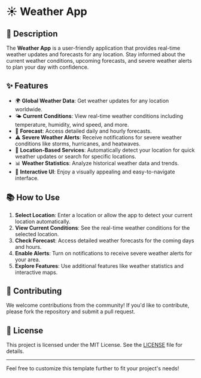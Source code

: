 # ☀️ Weather App

## 🚀 Description

The **Weather App** is a user-friendly application that provides real-time weather updates and forecasts for any location. Stay informed about the current weather conditions, upcoming forecasts, and severe weather alerts to plan your day with confidence.

## ✨ Features

- 🌍 **Global Weather Data**: Get weather updates for any location worldwide.
- 🌤️ **Current Conditions**: View real-time weather conditions including temperature, humidity, wind speed, and more.
- 📅 **Forecast**: Access detailed daily and hourly forecasts.
- ⚠️ **Severe Weather Alerts**: Receive notifications for severe weather conditions like storms, hurricanes, and heatwaves.
- 📍 **Location-Based Services**: Automatically detect your location for quick weather updates or search for specific locations.
- 📊 **Weather Statistics**: Analyze historical weather data and trends.
- 🌈 **Interactive UI**: Enjoy a visually appealing and easy-to-navigate interface.

## 📚 How to Use

1. **Select Location**: Enter a location or allow the app to detect your current location automatically.
2. **View Current Conditions**: See the real-time weather conditions for the selected location.
3. **Check Forecast**: Access detailed weather forecasts for the coming days and hours.
4. **Enable Alerts**: Turn on notifications to receive severe weather alerts for your area.
5. **Explore Features**: Use additional features like weather statistics and interactive maps.

## 🤝 Contributing

We welcome contributions from the community! If you'd like to contribute, please fork the repository and submit a pull request.

## 📄 License

This project is licensed under the MIT License. See the [LICENSE](LICENSE) file for details.

---

Feel free to customize this template further to fit your project's needs!
